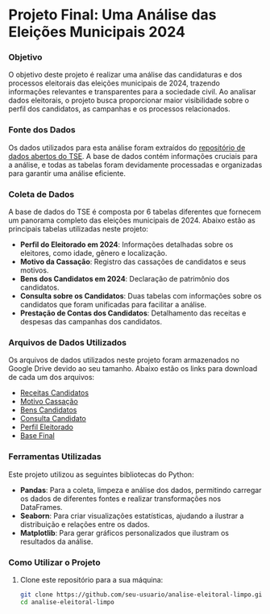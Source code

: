 # **Projeto Final: Uma Análise das Eleições Municipais 2024**

### **Objetivo**
O objetivo deste projeto é realizar uma análise das candidaturas e dos processos eleitorais das eleições municipais de 2024, trazendo informações relevantes e transparentes para a sociedade civil. Ao analisar dados eleitorais, o projeto busca proporcionar maior visibilidade sobre o perfil dos candidatos, as campanhas e os processos relacionados.

### **Fonte dos Dados**
Os dados utilizados para esta análise foram extraídos do [repositório de dados abertos do TSE](https://dadosabertos.tse.jus.br/). A base de dados contém informações cruciais para a análise, e todas as tabelas foram devidamente processadas e organizadas para garantir uma análise eficiente.

### **Coleta de Dados**
A base de dados do TSE é composta por 6 tabelas diferentes que fornecem um panorama completo das eleições municipais de 2024. Abaixo estão as principais tabelas utilizadas neste projeto:

- **Perfil do Eleitorado em 2024**: Informações detalhadas sobre os eleitores, como idade, gênero e localização.
- **Motivo da Cassação**: Registro das cassações de candidatos e seus motivos.
- **Bens dos Candidatos em 2024**: Declaração de patrimônio dos candidatos.
- **Consulta sobre os Candidatos**: Duas tabelas com informações sobre os candidatos que foram unificadas para facilitar a análise.
- **Prestação de Contas dos Candidatos**: Detalhamento das receitas e despesas das campanhas dos candidatos.

### **Arquivos de Dados Utilizados**
Os arquivos de dados utilizados neste projeto foram armazenados no Google Drive devido ao seu tamanho. Abaixo estão os links para download de cada um dos arquivos:

- [Receitas Candidatos](https://drive.google.com/file/d/1ySZAuUPvg5deq8egvtgNy1U883qYY7OC/view?usp=sharing)
- [Motivo Cassação](https://drive.google.com/file/d/1u5T4YUP-C2fZV4guks1zeFqpggfaw6Un/view?usp=sharing)
- [Bens Candidatos](https://drive.google.com/file/d/1sOUh5qLPi9lmFnPR8ArAzI73sq5R6r1x/view?usp=sharing)
- [Consulta Candidato](https://drive.google.com/file/d/1sEEL0xXWt_uTpLIa60xUm22e_BGJPAos/view?usp=sharing)
- [Perfil Eleitorado](https://drive.google.com/file/d/1IVGLHfzkXZqpRcgAWhqf8AxmdiLZJKys/view?usp=sharing)
- [Base Final](https://drive.google.com/file/d/1pVWcBWChkPnrXNYh8YVd0sv0FaPa7OhM/view?usp=sharing)

### **Ferramentas Utilizadas**
Este projeto utilizou as seguintes bibliotecas do Python:

- **Pandas**: Para a coleta, limpeza e análise dos dados, permitindo carregar os dados de diferentes fontes e realizar transformações nos DataFrames.
- **Seaborn**: Para criar visualizações estatísticas, ajudando a ilustrar a distribuição e relações entre os dados.
- **Matplotlib**: Para gerar gráficos personalizados que ilustram os resultados da análise.

### **Como Utilizar o Projeto**
1. Clone este repositório para a sua máquina:
   ```bash
   git clone https://github.com/seu-usuario/analise-eleitoral-limpo.git
   cd analise-eleitoral-limpo

